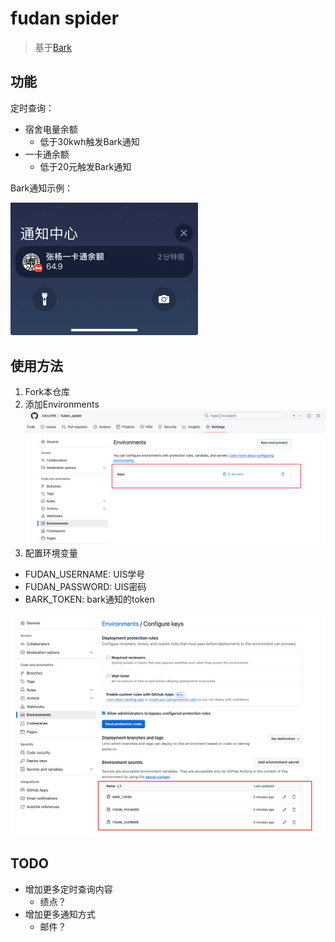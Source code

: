 # fudan spider
> 基于[Bark](https://bark.day.app/#/)

## 功能
定时查询：
- 宿舍电量余额
    - 低于30kwh触发Bark通知
- 一卡通余额
    - 低于20元触发Bark通知

Bark通知示例：

<img src="assets/2024-09-25-01-58-22.png" width="300">

## 使用方法

1. Fork本仓库
2. 添加Environments
![](assets/2024-09-25-02-10-15.png)
3. 配置环境变量

- FUDAN_USERNAME: UIS学号
- FUDAN_PASSWORD: UIS密码
- BARK_TOKEN: bark通知的token

![](assets/2024-09-25-02-10-40.png)

## TODO

- 增加更多定时查询内容
    - 绩点？
- 增加更多通知方式
    - 邮件？
